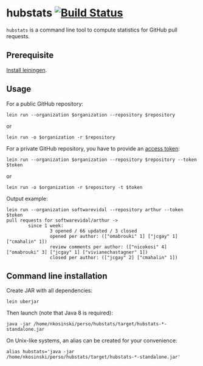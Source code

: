 hubstats [![Build Status](https://travis-ci.org/nicokosi/hubstats.svg?branch=master)](https://travis-ci.org/nicokosi/hubstats)
============================

`hubstats` is a command line tool to compute statistics for GitHub pull requests.

## Prerequisite

[Install leiningen](http://leiningen.org/#install).


## Usage

For a public GitHub repository:
```shell
lein run --organization $organization --repository $repository
```
or
```shell
lein run -o $organization -r $repository
```

For a private GitHub repository, you have to provide an 
[access token](https://help.github.com/articles/creating-an-access-token-for-command-line-use/):
```shell
lein run --organization $organization --repository $repository --token $token
```
or
```shell
lein run -o $organization -r $repository -t $token
```

Output example:

```shell
lein run --organization softwarevidal --repository arthur --token $token
pull requests for softwarevidal/arthur ->
        since 1 week:
                3 opened / 66 updated / 3 closed
                opened per author: (["omabrouki" 1] ["jcgay" 1] ["cmahalin" 1])
                review comments per author: (["nicokosi" 4] ["omabrouki" 3] ["jcgay" 1] ["vivianechastagner" 1])
                closed per author: (["jcgay" 2] ["cmahalin" 1])
```

## Command line installation

Create JAR with all dependencies:
```shell
lein uberjar
```
Then launch (note that Java 8 is required):
```shell
java -jar /home/nkosinski/perso/hubstats/target/hubstats-*-standalone.jar
```

On Unix-like systems, an alias can be created for your convenience:
```shell
alias hubstats='java -jar /home/nkosinski/perso/hubstats/target/hubstats-*-standalone.jar'
```

